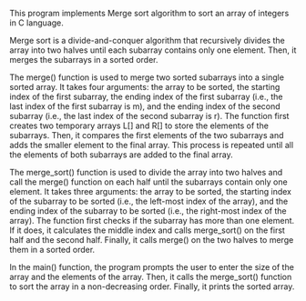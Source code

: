 This program implements Merge sort algorithm to sort an array of integers in C language.

Merge sort is a divide-and-conquer algorithm that recursively divides the array into two halves until each subarray contains only one element. Then, it merges the subarrays in a sorted order.

The merge() function is used to merge two sorted subarrays into a single sorted array. It takes four arguments: the array to be sorted, the starting index of the first subarray, the ending index of the first subarray (i.e., the last index of the first subarray is m), and the ending index of the second subarray (i.e., the last index of the second subarray is r). The function first creates two temporary arrays L[] and R[] to store the elements of the subarrays. Then, it compares the first elements of the two subarrays and adds the smaller element to the final array. This process is repeated until all the elements of both subarrays are added to the final array.

The merge_sort() function is used to divide the array into two halves and call the merge() function on each half until the subarrays contain only one element. It takes three arguments: the array to be sorted, the starting index of the subarray to be sorted (i.e., the left-most index of the array), and the ending index of the subarray to be sorted (i.e., the right-most index of the array). The function first checks if the subarray has more than one element. If it does, it calculates the middle index and calls merge_sort() on the first half and the second half. Finally, it calls merge() on the two halves to merge them in a sorted order.

In the main() function, the program prompts the user to enter the size of the array and the elements of the array. Then, it calls the merge_sort() function to sort the array in a non-decreasing order. Finally, it prints the sorted array.